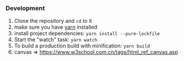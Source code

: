 ### Development

1. Clone the repository and `cd` to it
1. make sure you have [yarn]( https://yarnpkg.com/) installed
1. install project dependencies: `yarn install --pure-lockfile`
1. Start the "watch" task: `yarn watch`
1. To build a production build with minification: `yarn build`
1. canvas => https://www.w3school.com.cn/tags/html_ref_canvas.asp